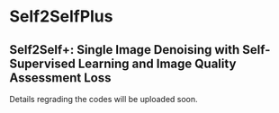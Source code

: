 # Self2SelfPlus
## Self2Self+: Single Image Denoising with Self-Supervised Learning and Image Quality Assessment Loss
Details regrading the codes will be uploaded soon.
